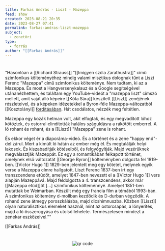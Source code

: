 ```yaml
---
title: Farkas András - Liszt - Mazeppa
feed: show
created: 2023-08-21 20:35
date: 2023-08-27 07:41
permalink: farkas-andras-liszt-mazeppa
subject:
  - zenetöri
type:
  - forrás
author: "[[Farkas András]]"
---
```

#
"Hasonlóan a [[Richard Strauss]] "[[Imígyen szóla Zarathustra]]" című szimfonikus költeményéhez mindig valami misztikus dolognak tűnt a Liszt Ferenc "Mazeppa" című szimfonikus költeménye. Nem tudtam, ki az a Mazeppa. És most a Hangversenykalauz és a Google segítségével utánanézhettem, és találtam egy YouTube-videót a "mazeppa liszt" címszó mellett, amit saját álló képeire [[Kóta Sára]] készített [[Liszt]] zenéjének részleteivel, és a képeken idézetekkel a Byron-féle Mazeppa-változatból [[Kosztolányi]] [fordításában](https://www.arcanum.com/en/online-kiadvanyok/Verstar-verstar-otven-kolto-osszes-verse-2/kosztolanyi-dezso-19890/anglia-es-irorszag-1ACF9/mazeppa-1AE1C/). Hát csodálatos, nézzék meg feltétlen.

Mazeppa egy kozák hetman volt, akit elfogtak, és egy megvadított lóhoz kötöztek, és ostorral elindították halálos száguldásra a rákötött emberrel. A ló rohant és rohant, és a [[Liszt]] "Mazeppa" zene is rohant.

És ekkor véget ér a diaporáma-videó. És a történet és a zene "happy end"-del zárul. Mert a kimúlt ló hátán az ember még él. És megtalálják helyi lakosok. És kiszabadítják kötéseiből, és felgyógyítják. Majd vezérüknek megválasztják Mazeppát. Ez egy a romantikában felkapott történet, amelynek első változatát [[George Byron]] költeményben dolgozta fel 1819-ben. [[Victor Hugo 1]] 1829-ben jelentett meg egy kötetet, melynek egyik verse a Mazeppa címre hallgatott. Liszt Ferenc 1837-ben irt egy transzcendens etűdöt, amelyet 1847-ben nevezett el a [[Victor Hugo 1]] vers alapján Mazeppává. Majd feldolgozta a 4. transzcendens, akkor már [[Mazeppa etűd]]öt [...] szimfonikus költeménnyé. Amelyet 1851-ben mutattak be Weimarban. Készült még egy francia film a témából 1993-ban. A szimfonikus költemény d-mollban kezdődik és D-durban végződik. A rohanó zene átmegy poroszkálásba, majd dicshimnuszba. Közben [[Liszt]] olyan naturalisztikus elemeket használ, mint az ostorcsapás, a lónyerítés, majd a ló összerogyása és utolsó lehelete. Természetesen mindezt a zenekar eszközeivel.""

[[Farkas András]]



#
<p style="text-align: center;"><img src="https://chart.googleapis.com/chart?cht=qr&chl=https://notes.andrasdenes.com/farkas-andras-liszt-mazeppa&chs=180x180&choe=UTF-8&chld=L|2" alt="qr code"></p>

